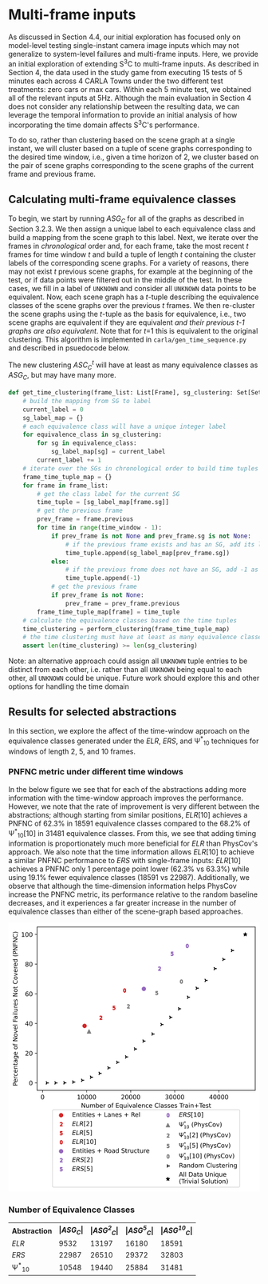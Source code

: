 # Multi-frame inputs
As discussed in Section 4.4, our initial exploration has focused only on model-level testing single-instant camera image inputs which may not generalize to system-level failures and multi-frame inputs. 
Here, we provide an initial exploration of extending S<sup>3</sup>C to multi-frame inputs.
As described in Section 4, the data used in the study game from executing 15 tests of 5 minutes each across 4 CARLA Towns under the two different test treatments: zero cars or max cars.
Within each 5 minute test, we obtained all of the relevant inputs at 5Hz.
Although the main evaluation in Section 4 does not consider any relationship between the resulting data, we can leverage the temporal information to provide an initial analysis of how incorporating the time domain affects S<sup>3</sup>C's performance.

To do so, rather than clustering based on the scene graph at a single instant, we will cluster based on a tuple of scene graphs corresponding to the desired time window, i.e., given a time horizon of 2, we cluster based on the pair of scene graphs corresponding to the scene graphs of the current frame and previous frame.

## Calculating multi-frame equivalence classes
To begin, we start by running *ASG<sub>C</sub>* for all of the graphs as described in Section 3.2.3. 
We then assign a unique label to each equivalence class and build a mapping from the scene graph to this label.
Next, we iterate over the frames in *chronological* order and, for each frame, take the most recent *t* frames for time window *t* and build a tuple of length *t* containing the cluster labels of the corresponding scene graphs. 
For a variety of reasons, there may not exist *t* previous scene graphs, for example at the beginning of the test, or if data points were filtered out in the middle of the test.
In these cases, we fill in a label of `UNKNOWN` and consider all `UNKNOWN` data points to be equivalent.
Now, each scene graph has a *t*-tuple describing the equivalence classes of the scene graphs over the previous *t* frames.
We then re-cluster the scene graphs using the *t*-tuple as the basis for equivalence, i.e., two scene graphs are equivalent if they are equivalent *and their previous t-1 graphs are also equivalent*. 
Note that for *t*=1 this is equivalent to the original clustering. 
This algorithm is implemented in `carla/gen_time_sequence.py` and described in psuedocode below.

The new clustering *ASC<sub>C</sub><sup>t</sup>* will have at least as many equivalence classes as *ASG<sub>C</sub>*, but may have many more.

```python
def get_time_clustering(frame_list: List[Frame], sg_clustering: Set[Set[SG]], time_window: int):
    # build the mapping from SG to label
    current_label = 0
    sg_label_map = {}
    # each equivalence class will have a unique integer label
    for equivalence_class in sg_clustering:
        for sg in equivalence_class:
            sg_label_map[sg] = current_label
        current_label += 1
    # iterate over the SGs in chronological order to build time tuples
    frame_time_tuple_map = {}
    for frame in frame_list:
        # get the class label for the current SG
        time_tuple = [sg_label_map[frame.sg]]
        # get the previous frame
        prev_frame = frame.previous
        for time in range(time_window - 1):
            if prev_frame is not None and prev_frame.sg is not None:
                # if the previous frame exists and has an SG, add its label
                time_tuple.append(sg_label_map[prev_frame.sg])
            else:
                # if the previous frome does not have an SG, add -1 as a marker for UNKNOWN
                time_tuple.append(-1)
            # get the previous frame
            if prev_frame is not None:
                prev_frame = prev_frame.previous
        frame_time_tuple_map[frame] = time_tuple
    # calculate the equivalence classes based on the time tuples
    time_clustering = perform_clustering(frame_time_tuple_map)
    # the time clustering must have at least as many equivalence classes as the sg-based clustering
    assert len(time_clustering) >= len(sg_clustering)
```
Note: an alternative approach could assign all `UNKNOWN` tuple entries to be distinct from each other, i.e. rather than all `UNKNOWN` being equal to each other, all `UNKNOWN` could be unique. Future work should explore this and other options for handling the time domain

## Results for selected abstractions
In this section, we explore the affect of the time-window approach on the equivalence classes generated under the *ELR*, *ERS*, and Ψ<sup>*</sup><sub>10</sub> techniques for windows of length 2, 5, and 10 frames.

### PNFNC metric under different time windows
In the below figure we see that for each of the abstractions adding more information with the time-window approach improves the performance.
However, we note that the rate of improvement is very different between the abstractions; although starting from similar positions, *ELR*[10] achieves a PNFNC of 62.3% in 18591 equivalence classes compared to the 68.2% of Ψ<sup>*</sup><sub>10</sub>[10] in 31481 equivalence classes. 
From this, we see that adding timing information is proportionately much more beneficial for *ELR* than PhysCov's approach. 
We also note that the time information allows *ELR*[10] to achieve a similar PNFNC performance to *ERS* with single-frame inputs: *ELR*[10] achieves a PNFNC only 1 percentage point lower (62.3% vs 63.3%) while using 19.1% fewer equivalence classes (18591 vs 22987).
Additionally, we observe that although the time-dimension information helps PhysCov increase the PNFNC metric, its performance relative to the random baseline decreases, and it experiences a far greater increase in the number of equivalence classes than either of the scene-graph based approaches.


![time_image_data](../images/TIME_new_num_clusters_80_20_trivial_legend_below.svg)

### Number of Equivalence Classes
<table>
<tr>
<th>Abstraction</th><th>|<i>ASG<sub>C</sub></i>|</th><th>|<i>ASG<sup>2</sup><sub>C</sub></i>|</th><th>|<i>ASG<sup>5</sup><sub>C</sub></i>|</th><th>|<i>ASG<sup>10</sup><sub>C</sub></i>|</th>
</tr>
<tr>
<td><i>ELR</i></td>
<td>9532</td><td>13197</td><td>16180</td><td>18591</td>
</tr>
<tr>
<td><i>ERS</i></td>
<td>22987</td><td>26510</td><td>29372</td><td>32803</td>
</tr>
<tr>
<td>Ψ<sup>*</sup><sub>10</sub></td>
<td>10548</td><td>19440</td><td>25884</td><td>31481</td>
</tr>
</table>
